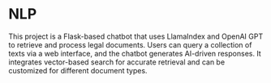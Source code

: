 # NLP
This project is a Flask-based chatbot that uses LlamaIndex and OpenAI GPT to retrieve and process legal documents. Users can query a collection of texts via a web interface, and the chatbot generates AI-driven responses. It integrates vector-based search for accurate retrieval and can be customized for different document types.
